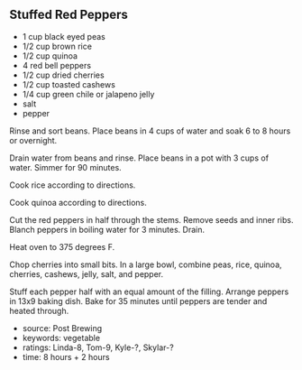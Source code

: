 Stuffed Red Peppers
-------------------

- 1 cup black eyed peas
- 1/2 cup brown rice
- 1/2 cup quinoa
- 4 red bell peppers
- 1/2 cup dried cherries
- 1/2 cup toasted cashews
- 1/4 cup green chile or jalapeno jelly
- salt
- pepper

Rinse and sort beans.  Place beans in 4 cups of water and soak 6 to 8
hours or overnight.

Drain water from beans and rinse.  Place beans in a pot with 3 cups of
water.  Simmer for 90 minutes.

Cook rice according to directions.

Cook quinoa according to directions.

Cut the red peppers in half through the stems. Remove seeds and inner
ribs.  Blanch peppers in boiling water for 3 minutes.  Drain.

Heat oven to 375 degrees F.

Chop cherries into small bits.  In a large bowl, combine peas, rice,
quinoa, cherries, cashews, jelly, salt, and pepper.

Stuff each pepper half with an equal amount of the filling.  Arrange
peppers in 13x9 baking dish.  Bake for 35 minutes until peppers are
tender and heated through.

- source: Post Brewing
- keywords: vegetable
- ratings: Linda-8, Tom-9, Kyle-?, Skylar-?
- time: 8 hours + 2 hours
